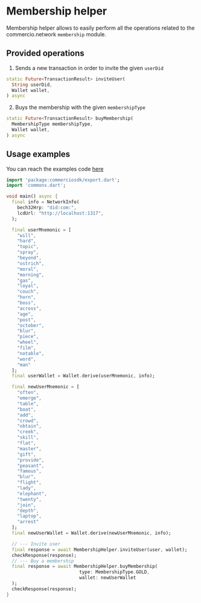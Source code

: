 # Membership helper
Membership helper allows to easily perform all the operations related to the commercio.network `membership` module.
## Provided operations
1. Sends a new transaction in order to invite the given `userDid`
```dart
static Future<TransactionResult> inviteUser(
  String userDid,
  Wallet wallet,
) async
```
2. Buys the membership with the given `membershipType`
```dart
static Future<TransactionResult> buyMembership(
  MembershipType membershipType,
  Wallet wallet,
) async
```
## Usage examples
You can reach the examples code [here](https://github.com/commercionetwork/sdk.dart/tree/docs/example)

```dart
import 'package:commerciosdk/export.dart';
import 'commons.dart';

void main() async {
  final info = NetworkInfo(
    bech32Hrp: "did:com:",
    lcdUrl: "http://localhost:1317",
  );

  final userMnemonic = [
    "will",
    "hard",
    "topic",
    "spray",
    "beyond",
    "ostrich",
    "moral",
    "morning",
    "gas",
    "loyal",
    "couch",
    "horn",
    "boss",
    "across",
    "age",
    "post",
    "october",
    "blur",
    "piece",
    "wheel",
    "film",
    "notable",
    "word",
    "man"
  ];
  final userWallet = Wallet.derive(userMnemonic, info);

  final newUserMnemonic = [
    "often",
    "emerge",
    "table",
    "boat",
    "add",
    "crowd",
    "obtain",
    "creek",
    "skill",
    "flat",
    "master",
    "gift",
    "provide",
    "peasant",
    "famous",
    "blur",
    "flight",
    "lady",
    "elephant",
    "twenty",
    "join",
    "depth",
    "laptop",
    "arrest"
  ];
  final newUserWallet = Wallet.derive(newUserMnemonic, info);

  // --- Invite user
  final response = await MembershipHelper.inviteUser(user, wallet);
  checkResponse(response);
  // --- Buy a membership
  final response = await MembershipHelper.buyMembership(
                           type: MembershipType.GOLD, 
                           wallet: newUserWallet
  );
  checkResponse(response);
}
```
